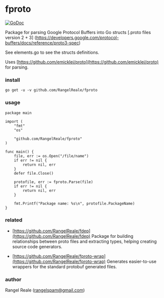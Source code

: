 # fproto

[![GoDoc](https://godoc.org/github.com/RangelReale/fproto?status.svg)](https://godoc.org/github.com/RangelReale/fproto)

Package for parsing Google Protocol Buffers into Go structs [.proto files version 2 + 3] (https://developers.google.com/protocol-buffers/docs/reference/proto3-spec)

See elements.go to see the structs definitions.

Uses [https://github.com/emicklei/proto](https://github.com/emicklei/proto) for parsing.

### install

    go get -u -v github.com/RangelReale/fproto

### usage

	package main

	import (
	    "fmt"
        "os"

        "github.com/RangelReale/fproto"
	)

	func main() {
        file, err := os.Open("/file/name")
        if err != nil {
            return nil, err
        }
        defer file.Close()
    
        protofile, err := fproto.Parse(file)
        if err != nil {
            return nil, err
        }
        
        fmt.Printf("Package name: %s\n", protofile.PackageName)
	}
	
### related
 
 * [https://github.com/RangelReale/fdep](https://github.com/RangelReale/fdep) Package for building relationships between 
 proto files and extracting types, helping creating source code generators.

 * [https://github.com/RangelReale/fproto-wrap](https://github.com/RangelReale/fproto-wrap)
    Generates easier-to-use wrappers for the standard protobuf generated files.
	
### author

Rangel Reale (rangelspam@gmail.com)
